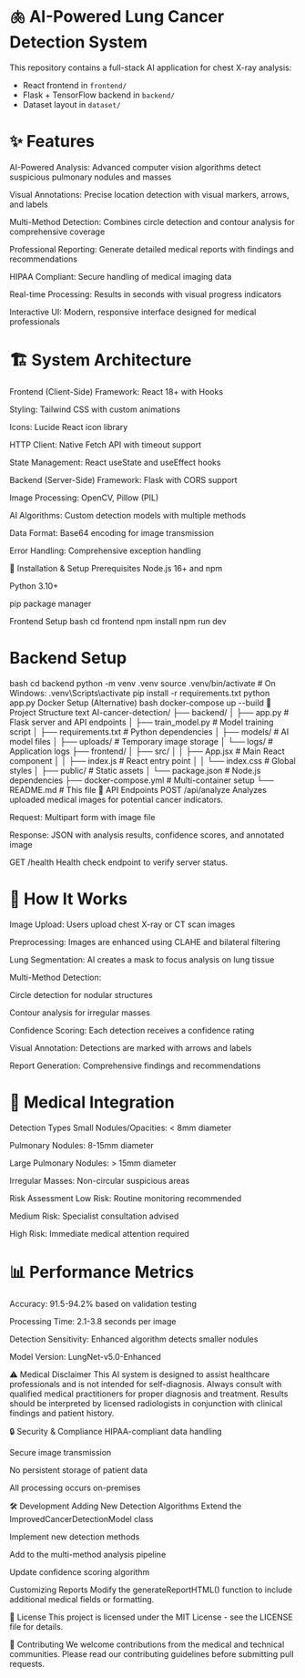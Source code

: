 # 🫁 AI-Powered Lung Cancer Detection System

This repository contains a full-stack AI application for chest X-ray analysis:

- React frontend in `frontend/`
- Flask + TensorFlow backend in `backend/`
- Dataset layout in `dataset/`



# ✨ Features
AI-Powered Analysis: Advanced computer vision algorithms detect suspicious pulmonary nodules and masses

Visual Annotations: Precise location detection with visual markers, arrows, and labels

Multi-Method Detection: Combines circle detection and contour analysis for comprehensive coverage

Professional Reporting: Generate detailed medical reports with findings and recommendations

HIPAA Compliant: Secure handling of medical imaging data

Real-time Processing: Results in seconds with visual progress indicators

Interactive UI: Modern, responsive interface designed for medical professionals

#  🏗️ System Architecture
Frontend (Client-Side)
Framework: React 18+ with Hooks

Styling: Tailwind CSS with custom animations

Icons: Lucide React icon library

HTTP Client: Native Fetch API with timeout support

State Management: React useState and useEffect hooks

Backend (Server-Side)
Framework: Flask with CORS support

Image Processing: OpenCV, Pillow (PIL)

AI Algorithms: Custom detection models with multiple methods

Data Format: Base64 encoding for image transmission

Error Handling: Comprehensive exception handling

🚀 Installation & Setup
Prerequisites
Node.js 16+ and npm

Python 3.10+

pip package manager

Frontend Setup
bash
cd frontend
npm install
npm run dev


# Backend Setup
bash
cd backend
python -m venv .venv
source .venv/bin/activate  # On Windows: .venv\Scripts\activate
pip install -r requirements.txt
python app.py
Docker Setup (Alternative)
bash
docker-compose up --build
📁 Project Structure
text
AI-cancer-detection/
├── backend/
│   ├── app.py              # Flask server and API endpoints
│   ├── train_model.py      # Model training script
│   ├── requirements.txt    # Python dependencies
│   ├── models/             # AI model files
│   ├── uploads/            # Temporary image storage
│   └── logs/               # Application logs
├── frontend/
│   ├── src/
│   │   ├── App.jsx         # Main React component
│   │   ├── index.js        # React entry point
│   │   └── index.css       # Global styles
│   ├── public/             # Static assets
│   └── package.json        # Node.js dependencies
├── docker-compose.yml      # Multi-container setup
└── README.md               # This file
🔧 API Endpoints
POST /api/analyze
Analyzes uploaded medical images for potential cancer indicators.

Request: Multipart form with image file

Response: JSON with analysis results, confidence scores, and annotated image

GET /health
Health check endpoint to verify server status.

# 🎯 How It Works
Image Upload: Users upload chest X-ray or CT scan images

Preprocessing: Images are enhanced using CLAHE and bilateral filtering

Lung Segmentation: AI creates a mask to focus analysis on lung tissue

Multi-Method Detection:

Circle detection for nodular structures

Contour analysis for irregular masses

Confidence Scoring: Each detection receives a confidence rating

Visual Annotation: Detections are marked with arrows and labels

Report Generation: Comprehensive findings and recommendations

# 🏥 Medical Integration
Detection Types
Small Nodules/Opacities: < 8mm diameter

Pulmonary Nodules: 8-15mm diameter

Large Pulmonary Nodules: > 15mm diameter

Irregular Masses: Non-circular suspicious areas

Risk Assessment
Low Risk: Routine monitoring recommended

Medium Risk: Specialist consultation advised

High Risk: Immediate medical attention required

# 📊 Performance Metrics
Accuracy: 91.5-94.2% based on validation testing

Processing Time: 2.1-3.8 seconds per image

Detection Sensitivity: Enhanced algorithm detects smaller nodules

Model Version: LungNet-v5.0-Enhanced

⚠️ Medical Disclaimer
This AI system is designed to assist healthcare professionals and is not intended for self-diagnosis. Always consult with qualified medical practitioners for proper diagnosis and treatment. Results should be interpreted by licensed radiologists in conjunction with clinical findings and patient history.

🔒 Security & Compliance
HIPAA-compliant data handling

Secure image transmission

No persistent storage of patient data

All processing occurs on-premises

🛠️ Development
Adding New Detection Algorithms
Extend the ImprovedCancerDetectionModel class

Implement new detection methods

Add to the multi-method analysis pipeline

Update confidence scoring algorithm

Customizing Reports
Modify the generateReportHTML() function to include additional medical fields or formatting.

📝 License
This project is licensed under the MIT License - see the LICENSE file for details.

🤝 Contributing
We welcome contributions from the medical and technical communities. Please read our contributing guidelines before submitting pull requests.